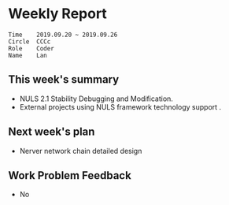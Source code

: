 # Weekly Report 
```
Time	2019.09.20 ~ 2019.09.26
Circle	CCCc
Role	Coder
Name	Lan
```
## This week's summary
- NULS 2.1 Stability Debugging and Modification.
- External projects using NULS framework technology support .

## Next week's plan

-  Nerver network chain detailed design

## Work Problem Feedback
- No

